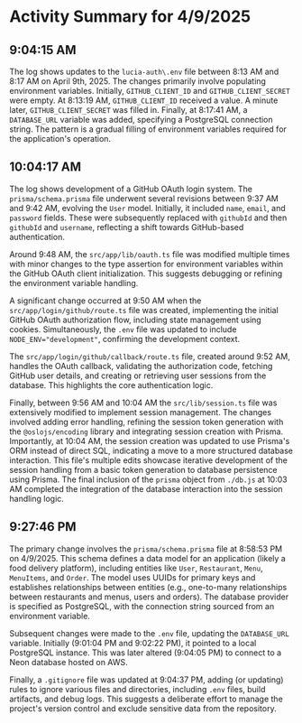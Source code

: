 # Activity Summary for 4/9/2025

## 9:04:15 AM
The log shows updates to the `lucia-auth\.env` file between 8:13 AM and 8:17 AM on April 9th, 2025.  The changes primarily involve populating environment variables.  Initially, `GITHUB_CLIENT_ID` and `GITHUB_CLIENT_SECRET` were empty.  At 8:13:19 AM, `GITHUB_CLIENT_ID` received a value.  A minute later, `GITHUB_CLIENT_SECRET` was filled in. Finally, at 8:17:41 AM, a `DATABASE_URL` variable was added, specifying a PostgreSQL connection string.  The pattern is a gradual filling of environment variables required for the application's operation.


## 10:04:17 AM
The log shows development of a GitHub OAuth login system.  The `prisma/schema.prisma` file underwent several revisions between 9:37 AM and 9:42 AM,  evolving the `User` model. Initially, it included `name`, `email`, and `password` fields. These were subsequently replaced with  `githubId` and then  `githubId` and `username`, reflecting a shift towards GitHub-based authentication.

Around 9:48 AM, the `src/app/lib/oauth.ts` file was modified multiple times with minor changes to the type assertion for environment variables within the GitHub OAuth client initialization.  This suggests debugging or refining the environment variable handling.

A significant change occurred at 9:50 AM when the `src/app/login/github/route.ts` file was created, implementing the initial GitHub OAuth authorization flow, including state management using cookies.  Simultaneously, the `.env` file was updated to include `NODE_ENV="development"`, confirming the development context.

The `src/app/login/github/callback/route.ts` file, created around 9:52 AM, handles the OAuth callback, validating the authorization code, fetching GitHub user details, and creating or retrieving user sessions from the database. This highlights the core authentication logic.

Finally,  between 9:56 AM and 10:04 AM the `src/lib/session.ts` file was extensively modified to implement session management.  The changes involved adding error handling, refining the session token generation with the `@oslojs/encoding` library and integrating session creation with Prisma.  Importantly,  at 10:04 AM,  the session creation was updated to use Prisma's ORM instead of direct SQL, indicating a move to a more structured database interaction.  This file's multiple edits showcase iterative development of the session handling from a basic token generation to database persistence using Prisma.  The final inclusion of the `prisma` object from `./db.js` at 10:03 AM completed the integration of the database interaction into the session handling logic.


## 9:27:46 PM
The primary change involves the `prisma/schema.prisma` file at 8:58:53 PM on 4/9/2025. This schema defines a data model for an application (likely a food delivery platform),  including entities like `User`, `Restaurant`, `Menu`, `MenuItems`, and `Order`.  The model uses UUIDs for primary keys and establishes relationships between entities (e.g., one-to-many relationships between restaurants and menus, users and orders).  The database provider is specified as PostgreSQL, with the connection string sourced from an environment variable.

Subsequent changes were made to the `.env` file, updating the `DATABASE_URL` variable.  Initially (9:01:04 PM and 9:02:22 PM), it pointed to a local PostgreSQL instance.  This was later altered (9:04:05 PM) to connect to a Neon database hosted on AWS.


Finally, a `.gitignore` file was updated at 9:04:37 PM, adding (or updating) rules to ignore various files and directories, including `.env` files, build artifacts, and debug logs.  This suggests a deliberate effort to manage the project's version control and exclude sensitive data from the repository.
